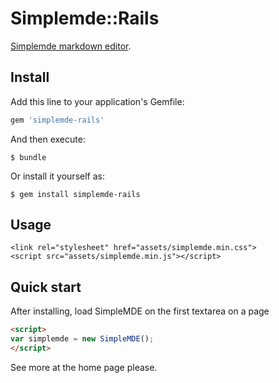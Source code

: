 # Simplemde::Rails

[Simplemde markdown editor](https://github.com/NextStepWebs/simplemde-markdown-editor).

## Install

Add this line to your application's Gemfile:

```ruby
gem 'simplemde-rails'
```

And then execute:

    $ bundle

Or install it yourself as:

    $ gem install simplemde-rails

## Usage

```
<link rel="stylesheet" href="assets/simplemde.min.css">
<script src="assets/simplemde.min.js"></script>
```

## Quick start

After installing, load SimpleMDE on the first textarea on a page

```HTML
<script>
var simplemde = new SimpleMDE();
</script>
```

See more at the home page please.